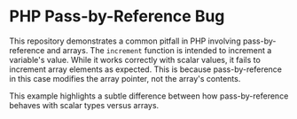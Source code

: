 # PHP Pass-by-Reference Bug

This repository demonstrates a common pitfall in PHP involving pass-by-reference and arrays.  The `increment` function is intended to increment a variable's value. While it works correctly with scalar values, it fails to increment array elements as expected. This is because pass-by-reference in this case modifies the array pointer, not the array's contents.

This example highlights a subtle difference between how pass-by-reference behaves with scalar types versus arrays.